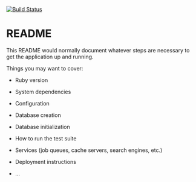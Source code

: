 [![Build Status](https://travis-ci.org/Galbator1x/task_manager.svg?branch=develop)](https://travis-ci.org/Galbator1x/task_manager)

# README

This README would normally document whatever steps are necessary to get the
application up and running.

Things you may want to cover:

* Ruby version

* System dependencies

* Configuration

* Database creation

* Database initialization

* How to run the test suite

* Services (job queues, cache servers, search engines, etc.)

* Deployment instructions

* ...
